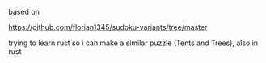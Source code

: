 based on


https://github.com/florian1345/sudoku-variants/tree/master


trying to learn rust so i can make a similar puzzle (Tents and Trees), also in rust